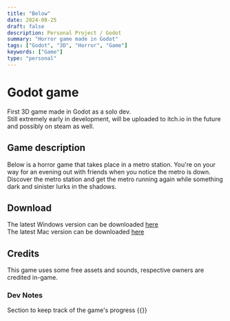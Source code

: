 ```yaml
---
title: "Below"
date: 2024-08-25
draft: false
description: Personal Project / Godot
summary: "Horror game made in Godot"
tags: ["Godot", "3D", "Horror", "Game"]
keywords: ["Game"]
type: "personal"
---
```

# Godot game
First 3D game made in Godot as a solo dev.<br/>
Still extremely early in development, will be uploaded to itch.io in the future and possibly on steam as well.<br/>
## Game description
Below is a horror game that takes place in a metro station. You're on your way for an evening out with friends when you notice the metro is down. Discover the metro station and get the metro running again while something dark and sinister lurks in the shadows.<br/> 
## Download
The latest Windows version can be downloaded [here](/personal/below/below-game/below-windows-1.0.2.zip)<br/>
The latest Mac version can be downloaded [here](/personal/below/below-game/below-mac-1.0.2.zip)<br/>
## Credits
This game uses some free assets and sounds, respective owners are credited in-game.
### Dev Notes
Section to keep track of the game's progress
{{<list limit=10 title=" " where="Type" value="notes">}}
